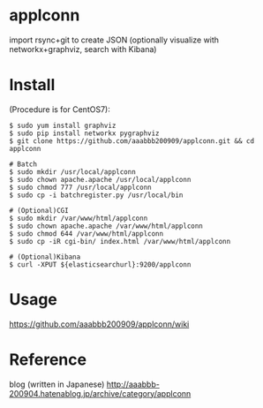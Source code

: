 # applconn
import rsync+git to create JSON (optionally visualize with networkx+graphviz, search with Kibana)

# Install
(Procedure is for CentOS7):
~~~~
$ sudo yum install graphviz
$ sudo pip install networkx pygraphviz
$ git clone https://github.com/aaabbb200909/applconn.git && cd applconn

# Batch
$ sudo mkdir /usr/local/applconn
$ sudo chown apache.apache /usr/local/applconn
$ sudo chmod 777 /usr/local/applconn
$ sudo cp -i batchregister.py /usr/local/bin

# (Optional)CGI
$ sudo mkdir /var/www/html/applconn
$ sudo chown apache.apache /var/www/html/applconn
$ sudo chmod 644 /var/www/html/applconn
$ sudo cp -iR cgi-bin/ index.html /var/www/html/applconn

# (Optional)Kibana
$ curl -XPUT ${elasticsearchurl}:9200/applconn
~~~~

# Usage
https://github.com/aaabbb200909/applconn/wiki

# Reference
blog (written in Japanese) http://aaabbb-200904.hatenablog.jp/archive/category/applconn

